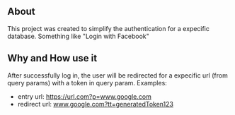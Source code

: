 ## About
This project was created to simplify the authentication for a expecific database. Something like "Login with Facebook"

## Why and How use it
After successfully log in, the user will be redirected for a expecific url (from query params) with a token in query param.
Examples:
- entry url: https://url.com?p=www.google.com
- redirect url: www.google.com?tt=generatedToken123
